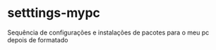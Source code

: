 # setttings-mypc
Sequência de configurações e instalações de pacotes para o meu pc depois de formatado
